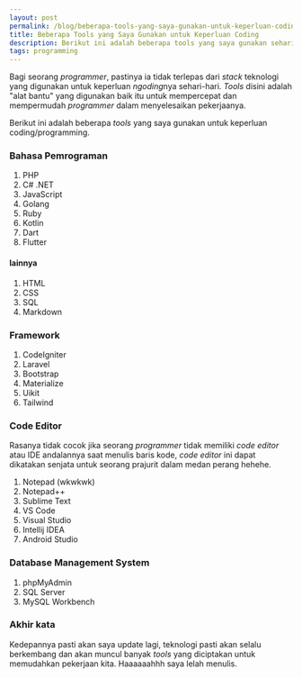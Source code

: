 ```yaml
---
layout: post
permalink: /blog/beberapa-tools-yang-saya-gunakan-untuk-keperluan-coding
title: Beberapa Tools yang Saya Gunakan untuk Keperluan Coding
description: Berikut ini adalah beberapa tools yang saya gunakan sehari-hari
tags: programming
---
```


Bagi seorang *programmer*, pastinya ia tidak terlepas dari *stack* teknologi yang digunakan untuk keperluan *ngoding*nya sehari-hari. *Tools* disini adalah "alat bantu" yang digunakan baik itu untuk mempercepat dan mempermudah *programmer* dalam menyelesaikan pekerjaanya.

Berikut ini adalah beberapa *tools* yang saya gunakan untuk keperluan coding/programming.

### Bahasa Pemrograman

1. PHP
2. C# .NET
3. JavaScript
4. Golang
5. Ruby
6. Kotlin
7. Dart
8. Flutter

#### lainnya

1. HTML
2. CSS
3. SQL
4. Markdown

### Framework

1. CodeIgniter
2. Laravel
3. Bootstrap
4. Materialize
5. Uikit
6. Tailwind

### Code Editor

Rasanya tidak cocok jika seorang *programmer* tidak memiliki *code editor* atau IDE andalannya saat menulis baris kode, *code editor* ini dapat dikatakan senjata untuk seorang prajurit dalam medan perang hehehe.

1. Notepad (wkwkwk)
2. Notepad++
3. Sublime Text
4. VS Code
5. Visual Studio
6. Intellij IDEA
7. Android Studio

### Database Management System

1. phpMyAdmin
2. SQL Server
3. MySQL Workbench

### Akhir kata

Kedepannya pasti akan saya update lagi, teknologi pasti akan selalu berkembang dan akan muncul banyak *tools* yang diciptakan untuk memudahkan pekerjaan kita. Haaaaaahhh saya lelah menulis.
